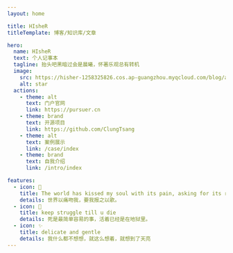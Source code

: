 ```yaml
---
layout: home

title: HIsheR
titleTemplate: 博客/知识库/文章

hero:
  name: HIsheR
  text: 个人记事本
  tagline: 抬头吧黑暗过会是晨曦，怀著乐观总有转机
  image:
    src: https://hisher-1258325826.cos.ap-guangzhou.myqcloud.com/blog/avatar.png
    alt: star
  actions:
    - theme: alt
      text: 门户官网
      link: https://pursuer.cn
    - theme: brand
      text: 开源项目
      link: https://github.com/ClungTsang
    - theme: alt
      text: 案例展示
      link: /case/index
    - theme: brand
      text: 自我介绍
      link: /intro/index

features:
  - icon: 🌊
    title: The world has kissed my soul with its pain, asking for its return in songs。
    details: 世界以痛吻我，要我报之以歌。 
  - icon: 🌌
    title: keep struggle till u die
    details: 死是最简单容易的事，活着已经是在地狱里。
  - icon: ✨
    title: delicate and gentle
    details: 我什么都不想想，就这么想着，就想到了天亮
---
```

